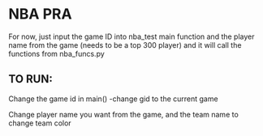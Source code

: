 # NBA PRA
For now, just input the game ID into nba_test main function and the player name from the game (needs to be a top 300 player) and it will call the functions from nba_funcs.py


## TO RUN:
Change the game id in main() 
  -change gid to the current game
  
Change player name you want from the game, and the team name to change team color
